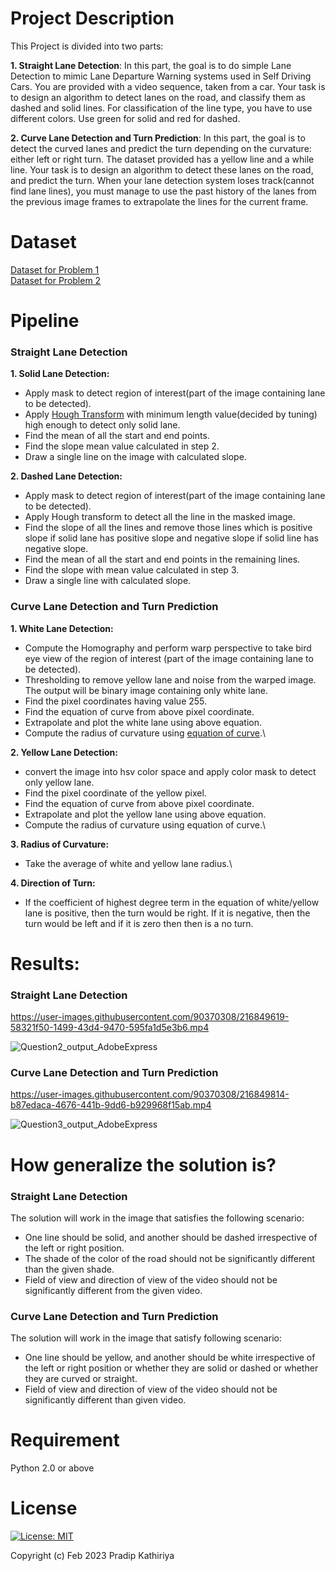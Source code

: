 # Project Description
This Project is divided into two parts:

**1. Straight Lane Detection**: In this part, the goal is to do simple Lane Detection to mimic Lane Departure Warning systems used in Self Driving Cars. You are provided with a video sequence, taken from a car. Your task is to design an algorithm to detect lanes on the road, and classify them as dashed and solid lines. For classification of the line type, you have to use different colors. Use green for solid and red for dashed.

**2. Curve Lane Detection and Turn Prediction**: In this part, the goal is to detect the curved lanes and predict the turn depending on the curvature: either left or right turn. The dataset provided has a yellow line and a while line. Your task is to design an algorithm to detect these lanes on the road, and predict the turn. When your lane detection system loses track(cannot find lane lines), you must manage to use the past history of the lanes from the previous image frames to extrapolate the lines for the current frame.

# Dataset

[Dataset for Problem 1](https://drive.google.com/drive/folders/1vW5Vp2h6IEHvEeDrsfjqwJT7ZBwzXXf-?usp=sharing)\
[Dataset for Problem 2](https://drive.google.com/file/d/1e7Xy_FiP64alDXoIw2Pxrh2_cVfTQYT-/view?usp=sharing)

# Pipeline

### Straight Lane Detection
**1. Solid Lane Detection:**
  - Apply mask to detect region of interest(part of the image containing lane to be detected).
  - Apply [Hough Transform](https://en.wikipedia.org/wiki/Hough_transform) with minimum length value(decided by tuning) high enough to detect only solid lane.
  - Find the mean of all the start and end points.
  - Find the slope mean value calculated in step 2.
  - Draw a single line on the image with calculated slope.
  
 **2. Dashed Lane Detection:**
  - Apply mask to detect region of interest(part of the image containing lane to be detected).
  - Apply Hough transform to detect all the line in the masked image.
  - Find the slope of all the lines and remove those lines which is positive slope if solid lane has positive slope and negative slope if solid line has negative slope.
  - Find the mean of all the start and end points in the remaining lines.
  - Find the slope with mean value calculated in step 3.
  - Draw a single line with calculated slope.
  
 ### Curve Lane Detection and Turn Prediction
 **1. White Lane Detection:**
  -  Compute the Homography and perform warp perspective to take bird eye view of the region of interest (part of the image containing lane to be detected).
  - Thresholding to remove yellow lane and noise from the warped image. The output will be binary image containing only white lane.
  - Find the pixel coordinates having value 255.
  - Find the equation of curve from above pixel coordinate.
  - Extrapolate and plot the white lane using above equation.
  - Compute the radius of curvature using [equation of curve](https://www.cuemath.com/radius-of-curvature-formula/).\
  
 **2. Yellow Lane Detection:**
  - convert the image into hsv color space and apply color mask to detect only yellow lane.
  - Find the pixel coordinate of the yellow pixel.
  - Find the equation of curve from above pixel coordinate.
  - Extrapolate and plot the yellow lane using above equation.
  - Compute the radius of curvature using equation of curve.\
  
 **3. Radius of Curvature:**
  - Take the average of white and yellow lane radius.\
  
 **4. Direction of Turn:**
  - If the coefficient of highest degree term in the equation of white/yellow lane is positive, then the turn would be right. If it is negative, then the turn would be left and if it is zero then then is a no turn.

# Results:
### Straight Lane Detection
https://user-images.githubusercontent.com/90370308/216849619-58321f50-1499-43d4-9470-595fa1d5e3b6.mp4

![Question2_output_AdobeExpress](https://user-images.githubusercontent.com/90370308/216849852-71620780-1579-40fd-a5c7-514c8e85c579.gif)
### Curve Lane Detection and Turn Prediction
https://user-images.githubusercontent.com/90370308/216849814-b87edaca-4676-441b-9dd6-b929968f15ab.mp4

![Question3_output_AdobeExpress](https://user-images.githubusercontent.com/90370308/216849943-2f6d82cd-ea7e-4c5b-87f7-72b985e5ad3e.gif)

# How generalize the solution is?
### Straight Lane Detection
The solution will work in the image that satisfies the following scenario:
 - One line should be solid, and another should be dashed irrespective of the left or right position.
 - The shade of the color of the road should not be significantly different than the given shade.
 - Field of view and direction of view of the video should not be significantly different from the given video.

### Curve Lane Detection and Turn Prediction
The solution will work in the image that satisfy following scenario:
 - One line should be yellow, and another should be white irrespective of the left or right position or whether they are solid or dashed or whether they are curved or straight.
 - Field of view and direction of view of the video should not be significantly different than given video.


# Requirement
Python 2.0 or above

# License

 [![License: MIT](https://img.shields.io/badge/License-MIT-yellow.svg)](https://opensource.org/licenses/MIT)

Copyright (c) Feb 2023 Pradip Kathiriya
